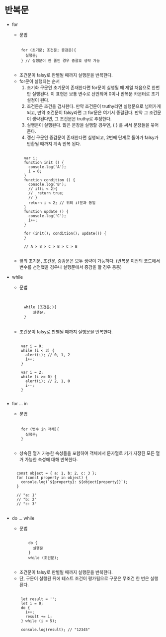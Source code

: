 # 반복문
* for
  * 문법
  <pre>
    <code>
      for (초기문; 조건문; 증감문){
        실행문;
      } // 실행문이 한 줄인 경우 중괄호 생략 가능
    </code>
  </pre>  
  * 조건문이 falsy로 판별될 때까지 실행문을 반복한다.
  * for문이 실행되는 순서
    1. 초기화 구문인 초기문이 존재한다면 for문이 실행될 때 제일 처음으로 한번만 실행된다. 이 표현은 보통 변수로 선언되어 0이나 반복문 카운터로 초기 설정이 된다.
    2. 조건문은 조건을 검사한다. 만약 조건문이 truthy라면 실행문으로 넘어가게 되고, 만약 조건문이 falsy라면 그 for문은 여기서 종결된다. 만약 그 조건문이 생략된다면, 그 조건문은 truthy로 추정한다.
    3. 실행문이 실행된다. 많은 문장을 실행할 경우엔, { } 를 써서 문장들을 묶어준다.
    4. 갱신 구문인 증감문이 존재한다면 실행되고, 2번째 단계로 돌아가 falsy가 반환될 때까지 계속 반복 된다.
    <pre>
      <code>
      var i;
      function init () {
        console.log('A');
        i = 0;
      }
      function condition () {
        console.log('B');
        // if(i < 2){
        // 	return true;
        // }
        return i < 2; // 위의 if문과 동일
      }
      function update () {
        console.log('C');
        i++;
      }

      for (init(); condition(); update()) {
      }

      // A > B > C > B > C > B
      </code>
    </pre>
  * 앞의 초기문, 조건문, 증감문은 모두 생략이 가능하다. (반복문 이전의 코드에서 변수를 선언했을 경우나 실행문에서 증감을 할 경우 등등)

* while
  * 문법
    <pre>  
    <code>
      while (조건문;){
          실행문;
      }
    </code>
    </pre>  
  * 조건문이 falsy로 판별될 때까지 실행문을 반복한다.
  <pre>
    <code>
      var i = 0;
      while (i < 3) {
        alert(i); // 0, 1, 2
        i++;
      }
      
      var i = 2;
      while (i >= 0) {
        alert(i); // 2, 1, 0
        i--;
      }
    </code>
  </pre>

* for ... in
  * 문법
  <pre>
    <code>
      for (변수 in 객체){
        실행문;
      }
    </code>
  </pre>
  * 상속된 열거 가능한 속성들을 포함하여 객체에서 문자열로 키가 지정된 모든 열거 가능한 속성에 대해 반복한다.
  <pre>
  <code>
    const object = { a: 1, b: 2, c: 3 };
    for (const property in object) {
      console.log(`${property}: ${object[property]}`);
    }

    // "a: 1"
    // "b: 2"
    // "c: 3"
  </code>
  </pre>

* do ... while
  * 문법
    <pre>
      <code>
        do {
          실행문
        }
        while (조건문);
      </code>
    </pre>
  * 조건문이 falsy로 판별될 때까지 실행문을 반복한다.
  * 단, 구문이 실행된 뒤에 테스트 조건이 평가됨으로 구문은 무조건 한 번은 실행된다.
  <pre>
    <code>
      let result = '';
      let i = 0;
      do {
        i++;
        result += i;
      } while (i < 5);

      console.log(result); // "12345"
    </code>
  </pre>